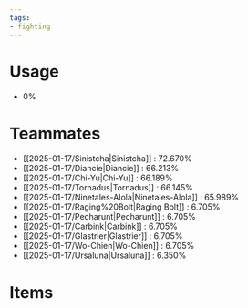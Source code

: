 ```yaml
---
tags:
- fighting
---
```

# Usage
- 0%
# Teammates
- [[2025-01-17/Sinistcha|Sinistcha]] : 72.670%
- [[2025-01-17/Diancie|Diancie]] : 66.213%
- [[2025-01-17/Chi-Yu|Chi-Yu]] : 66.189%
- [[2025-01-17/Tornadus|Tornadus]] : 66.145%
- [[2025-01-17/Ninetales-Alola|Ninetales-Alola]] : 65.989%
- [[2025-01-17/Raging%20Bolt|Raging Bolt]] : 6.705%
- [[2025-01-17/Pecharunt|Pecharunt]] : 6.705%
- [[2025-01-17/Carbink|Carbink]] : 6.705%
- [[2025-01-17/Glastrier|Glastrier]] : 6.705%
- [[2025-01-17/Wo-Chien|Wo-Chien]] : 6.705%
- [[2025-01-17/Ursaluna|Ursaluna]] : 6.350%
# Items